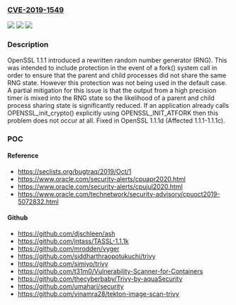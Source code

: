 ### [CVE-2019-1549](https://cve.mitre.org/cgi-bin/cvename.cgi?name=CVE-2019-1549)
![](https://img.shields.io/static/v1?label=Product&message=OpenSSL&color=blue)
![](https://img.shields.io/static/v1?label=Version&message=n%2Fa&color=blue)
![](https://img.shields.io/static/v1?label=Vulnerability&message=Random%20Number%20Generation&color=brighgreen)

### Description

OpenSSL 1.1.1 introduced a rewritten random number generator (RNG). This was intended to include protection in the event of a fork() system call in order to ensure that the parent and child processes did not share the same RNG state. However this protection was not being used in the default case. A partial mitigation for this issue is that the output from a high precision timer is mixed into the RNG state so the likelihood of a parent and child process sharing state is significantly reduced. If an application already calls OPENSSL_init_crypto() explicitly using OPENSSL_INIT_ATFORK then this problem does not occur at all. Fixed in OpenSSL 1.1.1d (Affected 1.1.1-1.1.1c).

### POC

#### Reference
- https://seclists.org/bugtraq/2019/Oct/1
- https://www.oracle.com/security-alerts/cpuapr2020.html
- https://www.oracle.com/security-alerts/cpujul2020.html
- https://www.oracle.com/technetwork/security-advisory/cpuoct2019-5072832.html

#### Github
- https://github.com/djschleen/ash
- https://github.com/jntass/TASSL-1.1.1k
- https://github.com/mrodden/vyger
- https://github.com/siddharthraopotukuchi/trivy
- https://github.com/simiyo/trivy
- https://github.com/t31m0/Vulnerability-Scanner-for-Containers
- https://github.com/thecyberbaby/Trivy-by-aquaSecurity
- https://github.com/umahari/security
- https://github.com/vinamra28/tekton-image-scan-trivy

